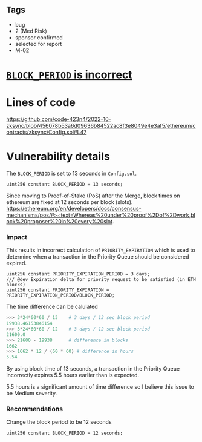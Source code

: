 ## Tags

- bug
- 2 (Med Risk)
- sponsor confirmed
- selected for report
- M-02

# [`BLOCK_PERIOD` is incorrect](https://github.com/code-423n4/2022-10-zksync-findings/issues/259) 

# Lines of code

https://github.com/code-423n4/2022-10-zksync/blob/456078b53a6d09636b84522ac8f3e8049e4e3af5/ethereum/contracts/zksync/Config.sol#L47


# Vulnerability details

The `BLOCK_PERIOD` is set to 13 seconds in `Config.sol`.
```sol
uint256 constant BLOCK_PERIOD = 13 seconds;
```
Since moving to Proof-of-Stake (PoS) after the Merge, block times on ethereum are fixed at 12 seconds per block (slots).
https://ethereum.org/en/developers/docs/consensus-mechanisms/pos/#:~:text=Whereas%20under%20proof%2Dof%2Dwork,block%20proposer%20in%20every%20slot.

### Impact
This results in incorrect calculation of `PRIORITY_EXPIRATION` which is used to determine when a transaction in the Priority Queue should be considered expired.

```sol
uint256 constant PRIORITY_EXPIRATION_PERIOD = 3 days;
/// @dev Expiration delta for priority request to be satisfied (in ETH blocks)
uint256 constant PRIORITY_EXPIRATION = PRIORITY_EXPIRATION_PERIOD/BLOCK_PERIOD;
```
The time difference can be calulated
```python
>>> 3*24*60*60 / 13    # 3 days / 13 sec block period
19938.46153846154
>>> 3*24*60*60 / 12    # 3 days / 12 sec block period
21600.0
>>> 21600 - 19938      # difference in blocks
1662
>>> 1662 * 12 / (60 * 60) # difference in hours
5.54
```
By using block time of 13 seconds, a transaction in the Priority Queue incorrectly expires 5.5 hours earlier than is expected.

5.5 hours is a significant amount of time difference so I believe this issue to be Medium severity.

### Recommendations
Change the block period to be 12 seconds
```sol
uint256 constant BLOCK_PERIOD = 12 seconds;
```
